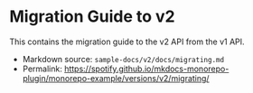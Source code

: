 # Migration Guide to v2

This contains the migration guide to the v2 API from the v1 API.

- Markdown source: `sample-docs/v2/docs/migrating.md`
- Permalink: <https://spotify.github.io/mkdocs-monorepo-plugin/monorepo-example/versions/v2/migrating/>